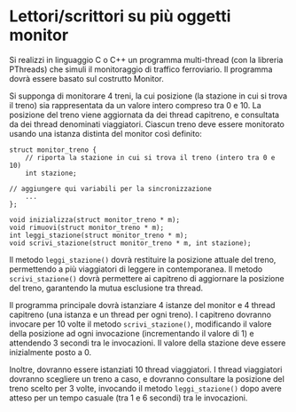 # Lettori/scrittori su più oggetti monitor

Si realizzi in linguaggio C o C++ un programma multi-thread (con la
libreria PThreads) che simuli il monitoraggio di traffico ferroviario.
Il programma dovrà essere basato sul costrutto Monitor.

Si supponga di monitorare 4 treni, la cui posizione (la stazione in cui
si trova il treno) sia rappresentata da un valore intero compreso tra 0
e 10. La posizione del treno viene aggiornata da dei thread capitreno, e
consultata da dei thread denominati viaggiatori. Ciascun treno deve
essere monitorato usando una istanza distinta del monitor così definito:


    struct monitor_treno {
        // riporta la stazione in cui si trova il treno (intero tra 0 e 10)
        int stazione;

    // aggiungere qui variabili per la sincronizzazione
        ...
    };

    void inizializza(struct monitor_treno * m);
    void rimuovi(struct monitor_treno * m);
    int leggi_stazione(struct monitor_treno * m);
    void scrivi_stazione(struct monitor_treno * m, int stazione);

Il metodo `leggi_stazione()` dovrà restituire la posizione attuale del
treno, permettendo a più viaggiatori di leggere in contemporanea. Il
metodo `scrivi_stazione()` dovrà permettere ai capitreno di aggiornare
la posizione del treno, garantendo la mutua esclusione tra thread.

Il programma principale dovrà istanziare 4 istanze del monitor e 4
thread capitreno (una istanza e un thread per ogni treno). I capitreno
dovranno invocare per 10 volte il metodo `scrivi_stazione()`,
modificando il valore della posizione ad ogni invocazione (incrementando
il valore di 1) e attendendo 3 secondi tra le invocazioni. Il valore
della stazione deve essere inizialmente posto a 0.

Inoltre, dovranno essere istanziati 10 thread viaggiatori. I thread
viaggiatori dovranno scegliere un treno a caso, e dovranno consultare la
posizione del treno scelto per 3 volte, invocando il metodo
`leggi_stazione()` dopo avere atteso per un tempo casuale (tra 1 e 6
secondi) tra le invocazioni.
